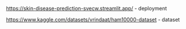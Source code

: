 https://skin-disease-prediction-svecw.streamlit.app/  - deployment

https://www.kaggle.com/datasets/vrindaat/ham10000-dataset - dataset

